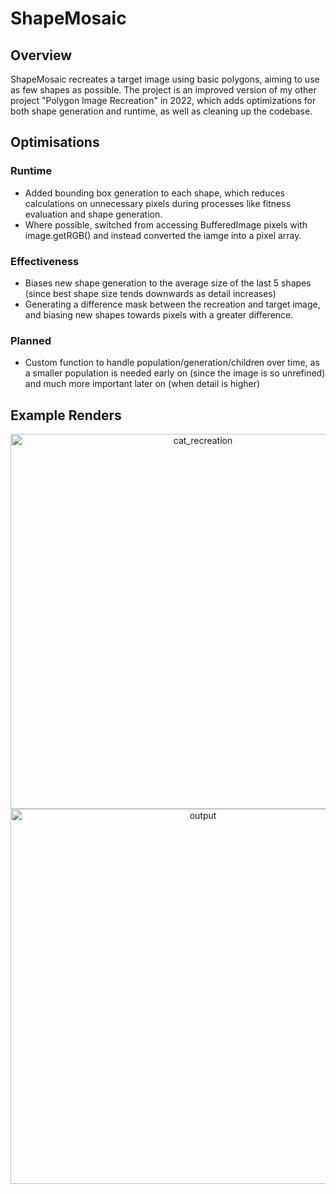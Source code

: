 # ShapeMosaic

## Overview
ShapeMosaic recreates a target image using basic polygons, aiming to use as few shapes as possible. The project is an improved version of my other project "Polygon Image Recreation" in 2022, which adds optimizations for both shape generation and runtime, as well as cleaning up the codebase.

## Optimisations

### Runtime
- Added bounding box generation to each shape, which reduces calculations on unnecessary pixels during processes like fitness evaluation and shape generation.
- Where possible, switched from accessing BufferedImage pixels with image.getRGB() and instead converted the iamge into a pixel array.

### Effectiveness
- Biases new shape generation to the average size of the last 5 shapes (since best shape size tends downwards as detail increases)
- Generating a difference mask between the recreation and target image, and biasing new shapes towards pixels with a greater difference.

### Planned
- Custom function to handle population/generation/children over time, as a smaller population is needed early on (since the image is so unrefined) and much more important later on (when detail is higher)

## Example Renders
<p align="center" margin="0" padding="0" >
<img height="600" alt="cat_recreation" src="https://github.com/user-attachments/assets/656338fe-092e-443b-a72f-4e74b2a97fde" />
<img height="600" alt="output" src="https://github.com/user-attachments/assets/066208e5-9e7a-4cd2-a396-3d611d2d2363" />
</p>
